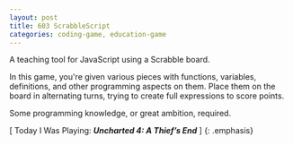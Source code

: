 ```yaml
---
layout: post
title: 603 ScrabbleScript
categories: coding-game, education-game
---
```

A teaching tool for JavaScript using a Scrabble board.

In this game, you're given various pieces with functions, variables, definitions, and other programming aspects on them. Place them on the board in alternating turns, trying to create full expressions to score points.

Some programming knowledge, or great ambition, required.

[ Today I Was Playing: ***Uncharted 4: A Thief’s End*** ]
{: .emphasis}